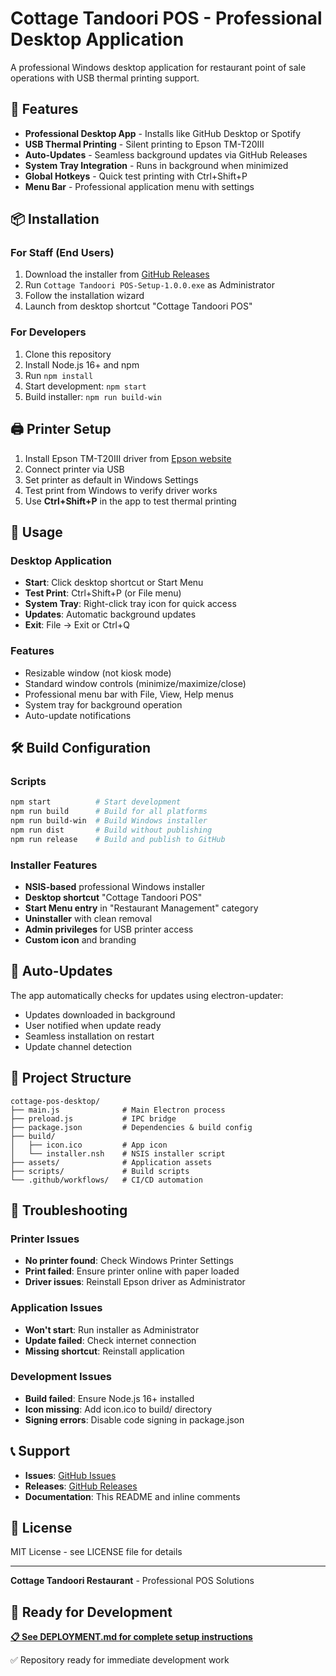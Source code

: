
# Cottage Tandoori POS - Professional Desktop Application

A professional Windows desktop application for restaurant point of sale operations with USB thermal printing support.

## 🎯 Features

- **Professional Desktop App** - Installs like GitHub Desktop or Spotify
- **USB Thermal Printing** - Silent printing to Epson TM-T20III
- **Auto-Updates** - Seamless background updates via GitHub Releases
- **System Tray Integration** - Runs in background when minimized
- **Global Hotkeys** - Quick test printing with Ctrl+Shift+P
- **Menu Bar** - Professional application menu with settings

## 📦 Installation

### For Staff (End Users)
1. Download the installer from [GitHub Releases](https://github.com/Bodzaman/cottage-pos-desktop/releases)
2. Run `Cottage Tandoori POS-Setup-1.0.0.exe` as Administrator
3. Follow the installation wizard
4. Launch from desktop shortcut "Cottage Tandoori POS"

### For Developers
1. Clone this repository
2. Install Node.js 16+ and npm
3. Run `npm install`
4. Start development: `npm start`
5. Build installer: `npm run build-win`

## 🖨️ Printer Setup

1. Install Epson TM-T20III driver from [Epson website](https://epson.com/support)
2. Connect printer via USB
3. Set printer as default in Windows Settings
4. Test print from Windows to verify driver works
5. Use **Ctrl+Shift+P** in the app to test thermal printing

## 🚀 Usage

### Desktop Application
- **Start**: Click desktop shortcut or Start Menu
- **Test Print**: Ctrl+Shift+P (or File menu)
- **System Tray**: Right-click tray icon for quick access
- **Updates**: Automatic background updates
- **Exit**: File → Exit or Ctrl+Q

### Features
- Resizable window (not kiosk mode)
- Standard window controls (minimize/maximize/close)
- Professional menu bar with File, View, Help menus
- System tray for background operation
- Auto-update notifications

## 🛠️ Build Configuration

### Scripts
```bash
npm start          # Start development
npm run build      # Build for all platforms
npm run build-win  # Build Windows installer
npm run dist       # Build without publishing
npm run release    # Build and publish to GitHub
```

### Installer Features
- **NSIS-based** professional Windows installer
- **Desktop shortcut** "Cottage Tandoori POS"
- **Start Menu entry** in "Restaurant Management" category
- **Uninstaller** with clean removal
- **Admin privileges** for USB printer access
- **Custom icon** and branding

## 🔄 Auto-Updates

The app automatically checks for updates using electron-updater:
- Updates downloaded in background
- User notified when update ready
- Seamless installation on restart
- Update channel detection

## 📁 Project Structure

```
cottage-pos-desktop/
├── main.js              # Main Electron process
├── preload.js           # IPC bridge
├── package.json         # Dependencies & build config
├── build/
│   ├── icon.ico         # App icon
│   └── installer.nsh    # NSIS installer script
├── assets/              # Application assets
├── scripts/             # Build scripts
└── .github/workflows/   # CI/CD automation
```

## 🐛 Troubleshooting

### Printer Issues
- **No printer found**: Check Windows Printer Settings
- **Print failed**: Ensure printer online with paper loaded
- **Driver issues**: Reinstall Epson driver as Administrator

### Application Issues
- **Won't start**: Run installer as Administrator
- **Update failed**: Check internet connection
- **Missing shortcut**: Reinstall application

### Development Issues
- **Build failed**: Ensure Node.js 16+ installed
- **Icon missing**: Add icon.ico to build/ directory
- **Signing errors**: Disable code signing in package.json

## 📞 Support

- **Issues**: [GitHub Issues](https://github.com/Bodzaman/cottage-pos-desktop/issues)
- **Releases**: [GitHub Releases](https://github.com/Bodzaman/cottage-pos-desktop/releases)
- **Documentation**: This README and inline comments

## 📄 License

MIT License - see LICENSE file for details

---

**Cottage Tandoori Restaurant** - Professional POS Solutions


## 🚀 Ready for Development

**[📋 See DEPLOYMENT.md for complete setup instructions](./DEPLOYMENT.md)**

✅ Repository ready for immediate development work

